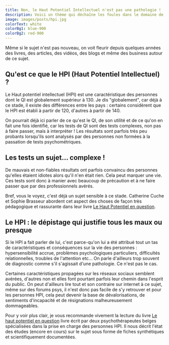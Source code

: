 ```yaml
---
title: Non, le Haut Potentiel Intellectuel n'est pas une pathologie !
description: Voici un thème qui déchaîne les foules dans le domaine de la psychologie et du développement personnel.
image: images/posts/hpi.jpg
colorText: white
colorBg1: blue-900
colorBg2: red-900
---
```


Même si le sujet n'est pas nouveau, on voit fleurir depuis quelques années des livres, des articles, des vidéos, des blogs et même des business autour de ce sujet.

## Qu'est ce que le HPI (Haut Potentiel Intellectuel) ?
Le Haut potentiel intellectuel (HPI) est une caractéristique des personnes dont le QI est globalement supérieur à 130. Je dis "globalement", car déjà à ce stade, il existe des différences entre les pays : certains considèrent que le HPI est établi à partir de 120, d'autres à partir de 140.

On pourrait déjà ici parler de ce qu'est le QI, de son utilité et de ce qu'on en fait une fois identifié, car les tests de QI sont des tests complexes, non pas à faire passer, mais à interpréter ! Les résultats sont parfois très peu probants lorsqu'ils sont analysés par des personnes non formées à la passation de tests psychométriques.

## Les tests un sujet... complexe !
De mauvais et non-fiables résultats ont parfois convaincu des personnes qu'elles étaient idiotes alors qu'il n'en était rien. Cela peut marquer une vie. Ces tests sont donc à manier avec beaucoup de précaution et à ne faire passer que par des professionnels avérés.

Bref, vous le voyez, c'est déjà un sujet sensible à ce stade. Catherine Cuche et Sophie Brasseur abordent cet aspect des choses de façon très pédagogique et rassurante dans leur livre [Le Haut Potentiel en question](https://www.editionsmardaga.com/products/haut-potentiel-questions).

## Le HPI : le dépistage qui justifie tous les maux ou presque
Si le HPI a fait parler de lui, c'est parce-qu'on lui a été attribué tout un tas de caractéristiques et conséquences sur la vie des personnes : hypersensibilité accrue, problèmes psychologiques particuliers, difficultés relationnelles, troubles de l'attention etc... On parle d'ailleurs trop souvent de diagnostic comme s'il s'agissait d'une pathologie. Ce n'est pas le cas. 

Certaines caractéristiques propagées sur les réseaux sociaux semblent avérées, d'autres non et elles font pourtant parfois leur chemin dans l'esprit du public.
On peut d'ailleurs lire tout et son contraire sur internet à ce sujet, même sur des forums psys, il n'est donc pas facile de s'y retrouver et pour les personnes HPI, cela peut devenir la base de dévalorisations, de sentiments d'incapacité et de résignations malheureusement dommageables.

Pour y voir plus clair, je vous recommande vivement la lecture du livre [Le haut potentiel en question](https://www.editionsmardaga.com/products/haut-potentiel-questions) livre écrit par deux psychothérapeutes belges spécialisées dans la prise en charge des personnes HPI. Il nous décrit l'état des études (encore en cours) sur le sujet sous forme de fiches synthétiques et scientifiquement documentées.